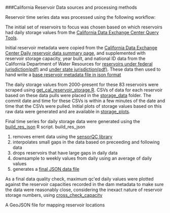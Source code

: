  ###California Reservoir Data sources and processing methods
 
 Reservoir time series data was processed using the following workflow:
 
 The initial set of reservoirs to focus was chosen based on which reservoirs had daily storage values from the [California Data Exchange Center Query Tools](http://cdec.water.ca.gov/cgi-progs/queryDaily). 

Initial reservoir metadata were copied from the [California Data Exchange Center Daily reservoir data summary page](http://cdec.water.ca.gov/misc/daily_res.html), and supplemented with reservoir storage capacity, year built, and national ID data from the California Department of Water Resources for [reservoirs under federal jurisdiction(pdf)](http://www.water.ca.gov/damsafety/docs/Federal2010.pdf) and [under state jurisdiction(pdf)](http://www.water.ca.gov/damsafety/docs/Jurisdictional2014.pdf).  These data then used to hand write a [base reservoir metadata file in json format](./Data/ca_reservoirs.json)
 
The daily storage values from 2000-present for these 83 reservoirs were scraped using [get_cal_reservoir_storage.R](get_cal_reservoir_storage.R).  CSVs of data for each reservoir based on these data pulls were placed in the [storage_data](storage_data/) folder.  The commit date and time for these CSVs is within a few minutes of the date and time that the CSVs were pulled.  Initial plots of storage values based on this raw data were generated and are available in [storage_plots](storage_plots).

Final time series for daily storage data were generated using the [build_res_json](build_res_json.R) R script. build\_res\_json
1. removes errent data using the [sensorQC library](https://github.com/USGS-R/sensorQC)
2. interpolates small gaps in the data based on preceeding and following data
3. drops reservoirs that have large gaps in daily data
4. downsample to weekly values from daily using an average of daily values
5. generates a [final JSON data file](reservoir_storage.json)

As a final data quality check, maximum qc'ed daily values were plotted against the reservoir capacities recorded in the dam metadata to make sure the data were reasonably close, considering the inexact nature of reservoir storage numbers, using [cross_check_capacity](cross_check_capacity.R) 

A GeoJSON file for mapping reservoir locations 




 
